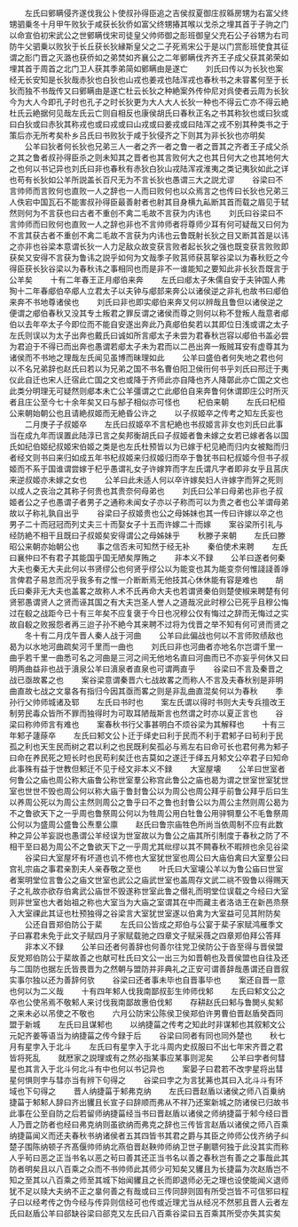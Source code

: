 <!-- { "loadSidebar": true } -->
　　左氏曰鄋瞒侵齐遂伐我公卜使叔孙得臣追之吉侯叔夏御庄叔緜房甥为右富父终甥驷乗冬十月甲午败狄于咸获长狄侨如富父终甥摏其喉以戈杀之埋其首于子驹之门以命宣伯初宋武公之世鄋瞒伐宋司徒皇父帅师御之耏班御皇父充石公子谷甥为右司防牛父驷乗以败狄于长丘获长狄縁斯皇父之二子死焉宋公于是以门赏耏班使食其征谓之耏门晋之灭潞也获侨如之弟焚如齐襄公之二年鄋瞒伐齐齐王子成父获其弟荣如埋其首于周首之北门卫人获其季弟简如鄋瞒由是遂亡
　　刘氏曰传以为长狄也案经无长安知是长狄哉赤狄也白狄也山戎也姜戎也陆浑戎也春秋书之未甞畧何至于长狄而独不书哉传又曰鄋瞒由是遂亡杜云长狄之种絶案外传仲尼对呉使者云周为长狄今为大人今即孔子时也孔子之时长狄更为大人大人长狄一种也不得云亡亦不得云絶杜氏云絶据何见哉左氏云亡则自相反也康侯胡氏曰春秋正名之书其称狄也或曰狄或曰白狄或曰赤狄其称戎也或曰戎或曰山戎或曰姜戎或曰陆浑之戎不别其种类书之于策后亦无所考矣朴乡吕氏曰书败狄于咸于狄侵齐之下则其为非长狄也亦明矣
　　公羊曰狄者何长狄也兄弟三人一者之齐一者之鲁一者之晋其之齐者王子成父杀之其之鲁者叔孙得臣杀之则未知其之晋者也其言败何大之也其日何大之也其地何大之也何以书记异也刘氏曰非也春秋有赤狄白狄山戎陆浑戎淮夷之类记夷狄如此之详也苟有长狄如公羊所説盖长百尺无为不言长狄也愚谓三大之説尤谬
　　谷梁曰不言帅师而言败何也直败一人之辞也一人而曰败何也以众焉言之也传曰长狄也兄弟三人佚宕中国瓦石不能害叔孙得臣最善射者也射其目身横九畆断其首而载之眉见于轼然则何为不言获也曰古者不重创不禽二毛故不言获为内讳也
　　刘氏曰谷梁曰不言帅师而曰败何也直败一人之辞也非也不言帅师者将尊师少耳有何可疑哉又曰何为不言其获古者不重创不禽二毛故不言获为内讳也云鲁既射长狄之目又断其首是以讳之亦非也谷梁本意谓长狄一人力足敌众故变获言败者起长狄之强也既变获言败败即获矣又安得不言获为鲁讳之説乎如何为文哉季子败莒师获莒挐谷梁以为春秋贬之今得臣获长狄谷梁以为春秋讳之事相同也而是非不一谁能知之要知此非长狄吾既言于公羊矣
　　十有二年春王正月郕伯来奔
　　左氏曰郕太子朱儒自安于夫钟国人弗狥十二年春郕伯卒郕人立君太子以夫钟与郕邽来奔公以诸侯逆之非礼也故书曰郕伯来奔不书地尊诸侯也
　　刘氏曰非也即实郕伯来奔又何以辨哉且鲁但以诸侯逆之便谓之郕伯春秋又没其专土叛君之罪反谓之诸侯而尊之则何以称不登叛人哉意者郕伯以去年卒太子今即位而不能自安遂出奔此乃真郕伯矣若以其即位日浅或谓之太子左氏则误以为太子出奔也戴氏曰诚如所言郕太子未尝为君春秋岂容以郕伯书盖必尝为君迫于不得已而出奔也愚谓若郕太子未为君而以二邑出奔一叛贼耳安有虚尊其为诸侯而不书地之理哉左氏闻见虽博而昧理如此
　　公羊曰盛伯者何失地之君也何以不名兄弟辞也赵氏曰若以为兄弟之国不书名曹伯阳卫侯衎何书乎刘氏曰邢迁于夷仪此自迁也宋人迁宿此亡国之文也或降于齐师此亦自降也齐人降鄣此亦亡国之文也此类分明理无可疑然则郕本未亡公羊彊谓之亡此郕伯自来奔鲁何休谓即庄公时所灭者且庄公至今七十余年矣又曰与郜子相似亦可怪也
　　杞伯来朝
　　左氏曰杞桓公来朝始朝公也且请絶叔姬而无絶昏公许之
　　以子叔姬卒之传考之知左氏妄也
　　二月庚子子叔姬卒
　　左氏曰叔姬卒不言杞絶也书叔姬言非女也刘氏曰此事当在成九年而误置此陆淳已言之矣邦衡胡氏曰子叔姬者鲁未嫁之女若已嫁者各以国氏如纪伯姬纪叔姬宋伯姬之类是也左氏杜预皆以为已嫁于杞见絶而归内女被黜而归者经文则书曰来归如成五年书杞叔姬来归叔姬归而卒于鲁犹书曰杞叔姬今但书子叔姬而不系于国谁谓尝嫁于杞乎愚谓礼女子许嫁筓而字左氏谓凡字者即非女乎且莒庆来逆叔姬亦未嫁之女也
　　公羊曰此未适人何以卒许嫁矣妇人许嫁字而笄之死则以成人之丧治之其称子何贵也其贵奈何母弟也
　　刘氏曰公羊曰母弟也非也子叔姬者公之子也愚谓子者男子之通称未闻女子亦以子称而可以为贵之者也公羊谓母弟故以子称礼孰自出乎
　　谷梁曰子叔姬贵也公之母姊妹也其一传曰许嫁以卒之也男子二十而冠冠而列丈夫三十而娶女子十五而许嫁二十而嫁
　　案谷梁所引礼与经防絶不相干且既曰子叔姬矣安得谓公之母姊妹乎
　　秋滕子来朝
　　左氏曰滕昭公来朝亦始朝公也
　　事之信否未可知然于经无补
　　秦伯使术来聘
　　左氏曰襄仲曰不有君子其能国乎国无陋矣厚贿之
　　非本义不録
　　公羊曰遂者何秦大夫也秦无大夫此何以书贤缪公也何贤乎缪公以为能变也其为能变奈何惟諓諓善竫言俾君子易怠而况乎我多有之惟一介断断焉无他技其心休休能有容是难也
　　胡氏曰秦非无大夫也盖畧之故称人术不氏再命大夫也若谓贤秦伯则楚使椒来聘楚有何贤邪愚谓贤人之贤而诬其国之有大夫岂圣人誉人之道哉况此时穆公已死乎且穆公悔过在殽之战距今已十有三年矣不应复褒于今日也况穆公仅有悔过之辞而无悔过之实故自殽之败报怨者再三迨子孙不絶今其来聘不过将为伐晋之举不知有何可贤而贤之
　　冬十有二月戊午晋人秦人战于河曲
　　公羊曰此偏战也何以不言师败绩敌也曷为以水地河曲疏矣河千里而一曲也
　　刘氏曰非也河曲者亦地名尔岂谓千里一曲乎若千里一曲悉可名之河曲是三河之间无他地名直曰河曲而已不亦妄乎何休又曰明两曲益非也战于濆泉公羊曰濆泉者直泉也可谓两直乎
　　谷梁曰不言及秦晋之战已亟故畧之也
　　案谷梁意谓秦晋六七战故畧之而称人不言及夫春秋别是非明曲直故七战之文辠各有指归今因其亟而畧之则是非乱曲直混矣何以为春秋
　　季孙行父帅师城诸及郓
　　左氏曰书时也
　　案左氏谓以得时书则大夫专兵擅改王制劳民毒众皆所不罪而独得时为可取耳陋哉斯言也然谓之时亦以夏正言也
　　谷梁曰称帅师言有难也
　　案春秋书行父事甚明白不烦谷梁为其解释也
　　十有三年邾子蘧蒢卒
　　左氏曰邾文公卜迁于绎史曰利于民而不利于君邾子曰茍利于民孤之利也天生民而树之君以利之也民既利矣孤必与焉左右曰命可长也君何弗为邾子曰命在养民死之短长时也民苟利矣迁也吉莫如之遂迁于绎五月邾文公卒君子曰知命此事殊有益于世教但邾迁不见于经文非本义不録
　　大室屋壊
　　公羊曰世室者何鲁公之庙也周公称大庙鲁公称世室羣公称宫此鲁公之庙也曷为谓之世室世室犹世室也世世不毁也周公何以称大庙于鲁封鲁公以为周公也周公拜乎前鲁公拜乎后曰生以养周公死以为周公主然则周公之鲁乎曰不之鲁也封鲁公以为周公主然则周公曷为不之鲁欲天下之一乎周也鲁祭周公何以为牲周公用白牡鲁公用骍犅羣公不毛鲁祭周公何以为盛周公盛鲁公焘羣公廪
　　赵氏曰鲁宗庙牲色所尚当依周制不应有此数种之异公羊妄説也愚谓公羊经误为世室故以为鲁公之庙其所引制度于春秋之防了不相干至曰曷为周公不之鲁欲天下之一乎周尤其纰缪以其不闗春秋不暇辨也余见谷梁
　　谷梁曰大室屋坏有坏道也讥不修也大室犹世室也周公曰大庙伯禽曰大室羣公曰宫礼宗庙之事君亲割夫人亲舂敬之至也
　　叶氏曰大室壊公羊以为鲁公庙曰世室者案明堂位言鲁公之庙文世室也武公之庙武世室也盖周存文武二祧不毁鲁以得赐天子之礼故亦欲存伯禽武公庙世不毁遂称世室此鲁之僣礼而明堂位误载之今经曰大室则非世室也大者始祖之称也大室当为大庙之室谓其在中而藏主者洛诰王在新邑烝祭入大室祼此其证也杜预独得之谷梁言大室犹世室遂以伯禽为大室益可见其附防矣
　　公还自晋郑伯防公于棐
　　左氏曰公皆成之郑伯与公宴于棐子家赋鸿雁季文子曰寡君未免于此文子赋四月子家赋载驰之四章文子赋采薇之四章郑伯拜公答拜
　　非本义不録
　　公羊曰还者何善辞也何善尔往党卫侯防公于沓至得与晋侯盟反党郑伯防公于棐故善之也献可杜氏曰文公一出三为如晋朝也及晋侯盟也自往及还与二国防也据左氏皆畏晋为之然朝与盟防并非典礼之正安可谓善辞哉愚谓还自晋叙实事尔独以还为善辞何欤
　　谷梁曰还者事未毕也自晋事毕也
　　案还自晋一意也何以为二义哉
　　十有四年邾人伐我南鄙叔彭生帅师伐邾
　　左氏曰邾文公之卒也公使吊焉不敬邾人来讨伐我南鄙故惠伯伐邾
　　存耕赵氏曰邾与鲁閧乆矣邾之来未必以吊使之不敬也
　　六月公防宋公陈侯卫侯郑伯许男曹伯晋赵盾癸酉同盟于新城
　　左氏曰且谋邾也
　　以纳捷菑之传考之知此时非谋邾也其叙邾文公元妃齐姜等语当为纳捷菑之传今録于后
　　谷梁曰同者有同也同外楚也
　　秋七月有星孛入于北斗
　　左氏曰有星孛入于北斗周内史叔服曰不出七年宋齐晋之君皆将死乱
　　就厯家之説理或有之然必指某事应某事则泥矣
　　公羊曰孛者何彗星也其言入于北斗何北斗有中也何以书记异也
　　案晏子曰君若不改孛星将出彗星何惧则孛与彗亦当有辨下句得之
　　谷梁曰孛之为言犹茀也其曰入北斗斗有环域也下句得之
　　晋人纳捷菑于邾弗克纳
　　左氏曰晋赵盾以诸侯之师八百乗纳捷菑于邾邾人辞曰齐出貜且长宣子曰辞顺而弗从不祥乃还案新城之防诸侯已归故书此事在公至自防之后若留师纳捷菑经当书曰晋赵盾以诸侯之师纳捷菑于邾今经曰晋人乃晋之防者也经曰弗克纳则虽欲纳而弗克之辞也三传皆言赵盾以诸侯之师八百乘纳捷菑闻义而还夫春秋书纳诸侯者五其四皆书其君之爵与其臣之帅师公伐齐纳子纠楚子围陈纳顿子齐髙偃帅师纳北燕伯晋赵鞅帅师纳卫世子蒯聩何独于此没其实而称人乎茍曰恶之正当书名以恶之茍曰善其还正当书名以善之春秋岂有善之之事哉此其防者明矣且以八百乘之众而不书帅师此其师少可知矣又貜且为长捷菑为次赵盾岂不知之至其以八百乘之师至其城下始闻貜且之长而即退师必无之理也设使能闻义退师犹不足以赎大夫纳不正之辠何善之有哉或曰三传同辞则固有所受岂皆不可信邪曰程子曰以经考传之伪今经与传异则信经可也传或近理尤当从经况不然邪且晋人云者左氏曰赵盾公羊曰郤缺谷梁曰郤克又左氏曰八百乘谷梁曰五百乘其所受亦失其实矣
